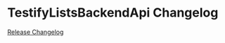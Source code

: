 # TestifyListsBackendApi Changelog

[Release Changelog](https://github.com/spryker/testify-backend-api/releases)
